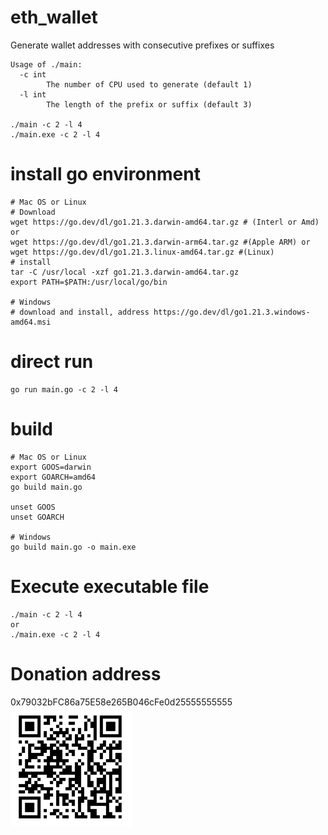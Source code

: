 # eth_wallet
Generate wallet addresses with consecutive prefixes or suffixes
```
Usage of ./main:
  -c int
        The number of CPU used to generate (default 1)
  -l int
        The length of the prefix or suffix (default 3)
        
./main -c 2 -l 4
./main.exe -c 2 -l 4
```

# install go environment
```
# Mac OS or Linux 
# Download 
wget https://go.dev/dl/go1.21.3.darwin-amd64.tar.gz # (Interl or Amd) or
wget https://go.dev/dl/go1.21.3.darwin-arm64.tar.gz #(Apple ARM) or
wget https://go.dev/dl/go1.21.3.linux-amd64.tar.gz #(Linux)
# install
tar -C /usr/local -xzf go1.21.3.darwin-amd64.tar.gz
export PATH=$PATH:/usr/local/go/bin

# Windows 
# download and install, address https://go.dev/dl/go1.21.3.windows-amd64.msi
```

# direct run
```
go run main.go -c 2 -l 4
```

# build
```
# Mac OS or Linux
export GOOS=darwin
export GOARCH=amd64
go build main.go

unset GOOS
unset GOARCH

# Windows
go build main.go -o main.exe
```

# Execute executable file
```
./main -c 2 -l 4
or
./main.exe -c 2 -l 4
```
# Donation address
0x79032bFC86a75E58e265B046cFe0d25555555555
![img.png](img.png)